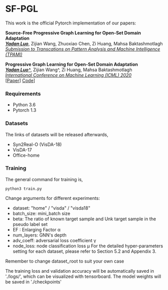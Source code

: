 # SF-PGL


This work is the official Pytorch implementation of our papers:

**Source-Free Progressive Graph Learning for
Open-Set Domain Adaptation**  
[__***Yadan Luo***__](https://sites.google.com/view/yadanluo/), Zijian Wang, Zhuoxiao Chen, Zi Huang, Mahsa Baktashmotlagh  
[*Submission to Transcations on Pattern Analysis and Machine Intelligence (TPAMI)*]() 


**Progressive Graph Learning for Open-Set Domain Adaptation**  
[__***Yadan Luo^***__](https://sites.google.com/view/yadanluo/), Zijian Wang^, Zi Huang, Mahsa Baktashmotlagh  
[*International Conference on Machine Learning (ICML) 2020*](http://proceedings.mlr.press/v119/luo20b.html)  
[[Paper](http://proceedings.mlr.press/v119/luo20b.html)] [Code](https://github.com/BUserName/PGL)]

### Requirements
- Python 3.6
- Pytorch 1.3


### Datasets
The links of datasets will be released afterwards,
- Syn2Real-O (VisDA-18)
- VisDA-17
- Office-home


### Training
The general command for training is,
```
python3 train.py
```
Change arguments for different experiments:
- dataset: "home" / "visda" / "visda18"
- batch_size: mini_batch size
- beta: The ratio of known target sample and Unk target sample in the pseudo label set
- EF : Enlarging Factor α
- num_layers: GNN's depth
- adv_coeff: adversarial loss coefficient γ
- node_loss: node classification loss μ
For the detailed hyper-parameters setting for each dataset, please refer to Section 5.2 and Appendix 3.  

Remember to change dataset_root to suit your own case

The training loss and validation accuracy will be automatically saved in './logs/', which can be visualized with tensorboard.
The model weights will be saved in './checkpoints'




